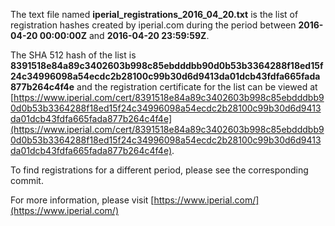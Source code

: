 The text file named **iperial_registrations_2016_04_20.txt** is the list of registration hashes created by iperial.com during the period between **2016-04-20 00:00:00Z** and **2016-04-20 23:59:59Z**.

The SHA 512 hash of the list is **8391518e84a89c3402603b998c85ebdddbb90d0b53b3364288f18ed15f24c34996098a54ecdc2b28100c99b30d6d9413da01dcb43fdfa665fada877b264c4f4e** and the registration certificate for the list can be viewed at [https://www.iperial.com/cert/8391518e84a89c3402603b998c85ebdddbb90d0b53b3364288f18ed15f24c34996098a54ecdc2b28100c99b30d6d9413da01dcb43fdfa665fada877b264c4f4e](https://www.iperial.com/cert/8391518e84a89c3402603b998c85ebdddbb90d0b53b3364288f18ed15f24c34996098a54ecdc2b28100c99b30d6d9413da01dcb43fdfa665fada877b264c4f4e).

To find registrations for a different period, please see the corresponding commit.

For more information, please visit [https://www.iperial.com/](https://www.iperial.com/)
